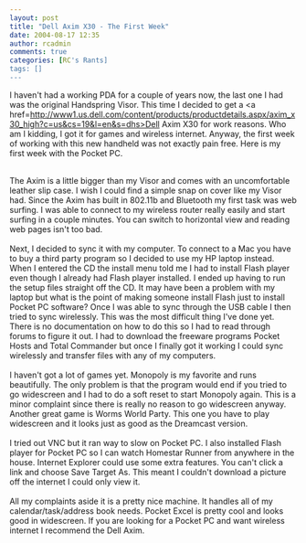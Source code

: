 ```yaml
---
layout: post
title: "Dell Axim X30 - The First Week"
date: 2004-08-17 12:35
author: rcadmin
comments: true
categories: [RC's Rants]
tags: []
---
```

I haven't had a working PDA for a couple of years now, the last one I had was the original Handspring Visor. This time I decided to get a <a href=http://www1.us.dell.com/content/products/productdetails.aspx/axim_x30_high?c=us&cs=19&l=en&s=dhs>Dell Axim X30</a> for work reasons. Who am I kidding, I got it for games and wireless internet. Anyway, the first week of working with this new handheld was not exactly pain free. Here is my first week with the Pocket PC.
<br />

<br />
The Axim is a little bigger than my Visor and comes with an uncomfortable leather slip case. I wish I could find a simple snap on cover like my Visor had. Since the Axim has built in 802.11b and Bluetooth my first task was web surfing. I was able to connect to my wireless router really easily and start surfing in a couple minutes. You can switch to horizontal view and reading web pages isn't too bad. 
<br />

<br />
Next, I decided to sync it with my computer. To connect to a Mac you have to buy a third party program so I decided to use my HP laptop instead. When I entered the CD the install menu told me I had to install Flash player even though I already had Flash player installed. I ended up having to run the setup files straight off the CD. It may have been a problem with my laptop but what is the point of making someone install Flash just to install Pocket PC software? Once I was able to sync through the USB cable I then tried to sync wirelessly. This was the most difficult thing I've done yet. There is no documentation on how to do this so I had to read through forums to figure it out. I had to download the freeware programs Pocket Hosts and Total Commander but once I finally got it working I could sync wirelessly and transfer files with any of my computers. 
<br />

<br />
I haven't got a lot of games yet. Monopoly is my favorite and runs beautifully. The only problem is that the program would end if you tried to go widescreen and I had to do a soft reset to start Monopoly again. This is a minor complaint since there is really no reason to go widescreen anyway. Another great game is Worms World Party. This one you have to play widescreen and it looks just as good as the Dreamcast version. 
<br />

<br />
I tried out VNC but it ran way to slow on Pocket PC. I also installed Flash player for Pocket PC so I can watch Homestar Runner from anywhere in the house. Internet Explorer could use some extra features. You can't click a link and choose Save Target As. This meant I couldn't download a picture off the internet I could only view it. 
<br />

<br />
All my complaints aside it is a pretty nice machine. It handles all of my calendar/task/address book needs. Pocket Excel is pretty cool and looks good in widescreen. If you are looking for a Pocket PC and want wireless internet I recommend the Dell Axim.
<br />

<br />

